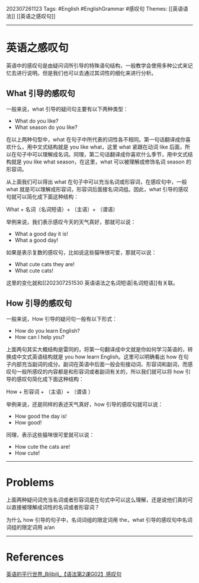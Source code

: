 202307261123
Tags: #English #EnglishGrammar #感叹句 
Themes: [[英语语法]] [[英语之感叹句]]

--- 
# 英语之感叹句
英语中的感叹句是由疑问词所引导的特殊语句结构，一般教学会使用多种公式来记忆去进行说明。但是我们也可以去通过其词性的细化来进行分析。

## What 引导的感叹句
一般来说，what 引导的疑问句主要有以下两种类型：

- What do you like?
- What season do you like?

在以上两种句型中，what 在句子中所代表的词性各不相同。第一句话翻译成你喜欢什么，用中文式结构就是 you like what，这里 what 紧跟在动词 like 后面，所以在句子中可以理解成名词。同理，第二句话翻译成你喜欢什么季节，用中文式结构就是 you like what season，在这里，what 可以被理解成修饰名词 season 的形容词。

从上面我们可以得出 what 在句子中可以充当名词或形容词，在感叹句中，一般 what 就是可以理解成形容词，形容词后面接名词词组。因此，what 引导的感叹句就可以简化成下面这种结构：

What + 名词（名词短语）+ （主语）+ （谓语）

举例来说，我们表示感叹今天的天气真好，那就可以说：

- What a good day it is!
- What a good day!

如果是表示复数的感叹句，比如说这些猫咪很可爱，那就可以说：

- What cute cats they are!
- What cute cats!

这里的变化就和[[202307251530 英语语法之名词短语|名词短语]]有关联。

## How 引导的感叹句
一般来说，How 引导的疑问句一般有以下形式：

- How do you learn English?
- How can I help you?

上面两句其实大概结构是雷同的，将第一句翻译成中文就是你如何学习英语的，转换成中文式英语结构就是 you how learn English。这里可以明确看出 how 在句子内部充当副词的成分。副词在英语中后面一般会衔接动词、形容词和副词，而感叹句一般所感叹的内容都是和形容词或者副词有关的，所以我们就可以将 how 引导的感叹句简化成下面这种结构：

How + 形容词 + （主语）+ （谓语 ）

举例来说，还是同样的表述天气真好，how 引导的感叹句就可以说：

- How good the day is!
- How good!

同理，表示这些猫咪很可爱就可以说：

- How cute the cats are!
- How cute!

---
# Problems
上面两种疑问词充当名词或者形容词是在句式中可以这么理解，还是说他们真的可以直接被理解成词性的名词或者形容词？

为什么 how 引导的句子中，名词词组的限定词用 the，what 引导的感叹句中名词词组的限定词用 a/an

---
# References
[英语的平行世界_Bilibili_【语法第2课G02】感叹句](https://www.bilibili.com/video/BV1rt411B7dM/?spm_id_from=333.788&vd_source=f27c26f5275392e14bce45557d559eca)